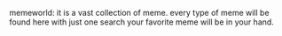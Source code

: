 memeworld:
          it is a vast collection of meme. 
          every type of meme will be found here with just one search your favorite meme will be in your hand. 

          
